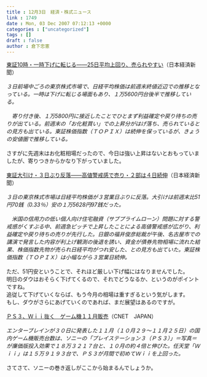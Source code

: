 ```yaml
---
title : 12月3日　経済・株式ニュース
link : 1749
date : Mon, 03 Dec 2007 07:12:13 +0000
categories : ["uncategorized"]
tags : []
draft : false
author : 倉下忠憲
---
```


<A HREF="http://www.nikkei.co.jp/news/market/20071203m1ASS0ISS12031207.html" TARGET="_blank">東証10時・一時下げに転じる――25日平均上回り、売られやすい</A>（日本経済新聞）<BR><BR><I>３日前場中ごろの東京株式市場で、日経平均株価は前週末終値近辺での推移となっている。一時は下げに転じる場面もあり、１万5600円台後半で推移している。<BR><BR>　寄り付き後、１万5800円に接近したことでひとまず利益確定や戻り待ちの売りが出ている。前週末の「お化粧買い」での上昇分がはげ落ち、売られているとの見方も出ている。東証株価指数（ＴＯＰＩＸ）は続伸を保っているが、きょうの安値圏で推移している。</I><BR><BR>さすがに先週末はお化粧相場だったので、今日は強い上昇はないとおもっていましたが、寄りつきからかなり下がっていました。<BR><BR><A HREF="http://www.nikkei.co.jp/news/market/20071203m1ASS0ISS16031207.html" TARGET="_blank">東証大引け・３日ぶり反落――高値警戒感で売り・２部は４日続伸</A>（日本経済新聞）<BR><BR><I>３日の東京株式市場は日経平均株価が３営業日ぶりに反落。大引けは前週末比51円70銭（0.33％）安の１万5628円97銭だった。<BR><BR>　米国の信用力の低い個人向け住宅融資（サブプライムローン）問題に対する警戒感がくすぶる中、前週急ピッチで上昇したことによる高値警戒感が広がり、利益確定や戻り待ちの売りが先行した。日銀の福井俊彦総裁が午後、名古屋市での講演で発言した内容が利上げ観測の後退を誘い、資金が債券先物相場に流れた結果、株価指数先物が売られ日経平均がつれ安した、との見方も出ていた。東証株価指数（ＴＯＰＩＸ）は小幅ながら３営業日続伸。</I><BR><BR>ただ、51円安ということで、それほど厳しい下げ幅にはなりませんでした。<BR>明日のダウはおそらく下げてくるので、それでどうなるか、というのがポイントですね。<BR>追従して下げていくならば、もう今月の相場は重すぎるという気がします。<BR>もし、ダウがさらにあげていくのであれば、まだ展望はあるのですが。<BR><BR><A HREF="http://japan.cnet.com/news/tech/story/0,2000056025,20362273,00.htm" TARGET="_blank">ＰＳ３、Ｗｉｉ抜く　ゲーム機１１月販売</A>（CNET　JAPAN）<BR><BR><I>エンターブレインが３０日に発表した１１月（１０月２９～１１月２５日）の国内ゲーム機販売台数は、ソニーの「プレイステーション３（ＰＳ３）」＝写真＝が廉価版投入効果で１８万３２１７台と、１０月の約４倍と伸びた。任天堂「Ｗｉｉ」は１５万９１９３台で、ＰＳ３が月間で初めてＷｉｉを上回った。 </I><BR><BR>さてさて、ソニーの巻き返しがここから始まるんでしょうか。<br><br>
